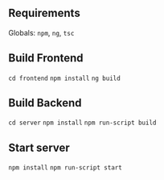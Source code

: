 ## Requirements
Globals: `npm`, `ng`, `tsc`

## Build Frontend
`cd frontend`
`npm install`
`ng build`

## Build Backend
`cd server`
`npm install`
`npm run-script build`

## Start server
`npm install`
`npm run-script start`